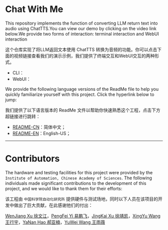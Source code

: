 # Chat With Me

This repository implements the function of converting LLM return text into audio using ChatTTS.You can view our demo by clicking on the video link below.We provide two forms of interaction: terminal interaction and WebUI interaction

这个仓库实现了将LLM返回文本使用 ChatTTS 转换为音频的功能。你可以点击下面的视频链接查看我们的演示示例，我们提供了终端交互和WebUI交互的两种形式。

* CLI：[]()
* WebUI：[]()

We provide the following language versions of the ReadMe file to help you quickly familiarize yourself with this project. Click the hyperlink below to jump:

我们提供了以下语言版本的 ReadMe 文件以帮助你快速熟悉这个工程，点击下方超链接进行跳转：

* [README-CN](./asset/ReadMe-CN.md)：简体中文；
* [README-EN](./asset/ReadMe-EN.md)：English-US；


---

# Contributors

The hardware and testing facilities for this project were provided by the `Institute of Automation, Chinese Academy of Sciences`. The following individuals made significant contributions to the development of this project, and we would like to thank them for their efforts:

该工程由 `中国科学院自动化研究所` 提供硬件与测试场地，同时以下人员在该项目的开发中做出了巨大贡献，在此感谢他们的付出：

[WenJiang Xu 徐文江](https://github.com/HEA1OR)，[PengFei Yi 易鹏飞](https://github.com/alfie010)，[JingKai Xu 徐靖凯](https://github.com/Triumphant-strain)，[XingYu Wang 王行宇](https://github.com/xywang227)，[YaNan Hao 郝亚楠](https://github.com/haoyanan2024)，[YuWei Wang 王雨薇](https://github.com/YuweiWang2002)

